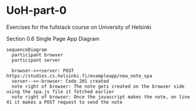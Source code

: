 # UoH-part-0
Exercises for the fullstack course on University of Helsinki

Section 0.6 Single Page App Diagram

```mermaid
sequenceDiagram
  participant browser
  participant server
  
  browser->>+server: POST https://studies.cs.helsinki.fi/exampleapp/new_note_spa
  server-->>-browser: Code 201 created
  note right of browser: The note gets created on the browser side using the spa.js file it fetched earlier
  note right of browser: Once the javascript makes the note, on line 41 it makes a POST request to send the note
  
```

